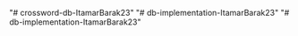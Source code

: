 "# crossword-db-ItamarBarak23" 
"# db-implementation-ItamarBarak23" 
"# db-implementation-ItamarBarak23" 
